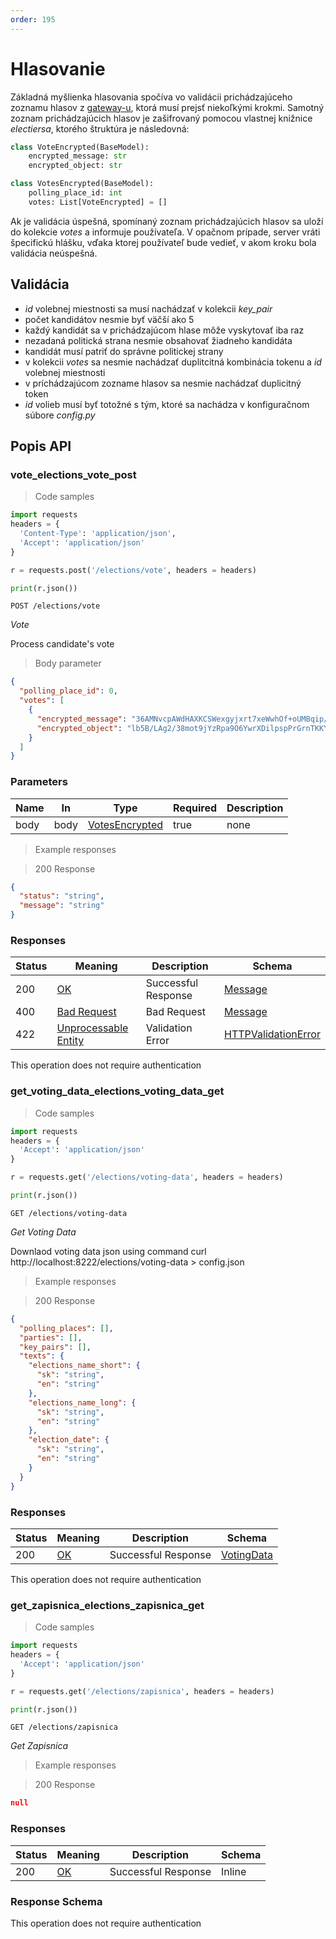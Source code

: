 ```yaml
---
order: 195
---
```


# Hlasovanie

Základná myšlienka hlasovania spočíva vo validácii prichádzajúceho zoznamu hlasov z [gateway-u](../../gateway/synchronization_service.md), ktorá musí prejsť niekoľkými krokmi. Samotný zoznam prichádzajúcich hlasov je zašifrovaný pomocou vlastnej knižnice *electiersa*, ktorého štruktúra je následovná:

```python
class VoteEncrypted(BaseModel):
    encrypted_message: str
    encrypted_object: str

class VotesEncrypted(BaseModel):
    polling_place_id: int
    votes: List[VoteEncrypted] = []
```

Ak je validácia úspešná, spomínaný zoznam prichádzajúcich hlasov sa uloží do kolekcie *votes* a informuje používateľa. V opačnom prípade, server vráti špecifickú hlášku, vďaka ktorej používateľ bude vedieť, v akom kroku bola validácia neúspešná. 

## Validácia
- *id* volebnej miestnosti sa musí nachádzať v kolekcii *key_pair*
- počet kandidátov nesmie byť väčší ako 5
- každý kandidát sa v prichádzajúcom hlase môže vyskytovať iba raz
- nezadaná politická strana nesmie obsahovať žiadneho kandidáta
- kandidát musí patriť do správne politickej strany
- v kolekcii *votes* sa nesmie nachádzať duplitcitná kombinácia tokenu a *id* volebnej miestnosti
- v príchádzajúcom zozname hlasov sa nesmie nachádzať duplicitný token
- *id* volieb musí byť totožné s tým, ktoré sa nachádza v konfiguračnom súbore *config.py*

## Popis API

### vote_elections_vote_post

<a id="opIdvote_elections_vote_post"></a>

> Code samples

```python
import requests
headers = {
  'Content-Type': 'application/json',
  'Accept': 'application/json'
}

r = requests.post('/elections/vote', headers = headers)

print(r.json())

```

`POST /elections/vote`

*Vote*

Process candidate's vote

> Body parameter

```json
{
  "polling_place_id": 0,
  "votes": [
    {
      "encrypted_message": "36AMNvcpAWdHAXKCSWexgyjxrt7xeWwhOf+oUMBqip/C051...",
      "encrypted_object": "lb5B/LAg2/38mot9jYzRpa9O6YwrXDilpspPrGrnTKKYUXS8..."
    }
  ]
}
```

<h3 id="vote_elections_vote_post-parameters">Parameters</h3>

|Name|In|Type|Required|Description|
|---|---|---|---|---|
|body|body|[VotesEncrypted](#schemavotesencrypted)|true|none|

> Example responses

> 200 Response

```json
{
  "status": "string",
  "message": "string"
}
```

<h3 id="vote_elections_vote_post-responses">Responses</h3>

|Status|Meaning|Description|Schema|
|---|---|---|---|
|200|[OK](https://tools.ietf.org/html/rfc7231#section-6.3.1)|Successful Response|[Message](#schemamessage)|
|400|[Bad Request](https://tools.ietf.org/html/rfc7231#section-6.5.1)|Bad Request|[Message](#schemamessage)|
|422|[Unprocessable Entity](https://tools.ietf.org/html/rfc2518#section-10.3)|Validation Error|[HTTPValidationError](#schemahttpvalidationerror)|

<aside class="success">
This operation does not require authentication
</aside>

### get_voting_data_elections_voting_data_get

<a id="opIdget_voting_data_elections_voting_data_get"></a>

> Code samples

```python
import requests
headers = {
  'Accept': 'application/json'
}

r = requests.get('/elections/voting-data', headers = headers)

print(r.json())

```

`GET /elections/voting-data`

*Get Voting Data*

Downlaod voting data json using command curl http://localhost:8222/elections/voting-data > config.json

> Example responses

> 200 Response

```json
{
  "polling_places": [],
  "parties": [],
  "key_pairs": [],
  "texts": {
    "elections_name_short": {
      "sk": "string",
      "en": "string"
    },
    "elections_name_long": {
      "sk": "string",
      "en": "string"
    },
    "election_date": {
      "sk": "string",
      "en": "string"
    }
  }
}
```

<h3 id="get_voting_data_elections_voting_data_get-responses">Responses</h3>

|Status|Meaning|Description|Schema|
|---|---|---|---|
|200|[OK](https://tools.ietf.org/html/rfc7231#section-6.3.1)|Successful Response|[VotingData](#schemavotingdata)|

<aside class="success">
This operation does not require authentication
</aside>

### get_zapisnica_elections_zapisnica_get

<a id="opIdget_zapisnica_elections_zapisnica_get"></a>

> Code samples

```python
import requests
headers = {
  'Accept': 'application/json'
}

r = requests.get('/elections/zapisnica', headers = headers)

print(r.json())

```

`GET /elections/zapisnica`

*Get Zapisnica*

> Example responses

> 200 Response

```json
null
```

<h3 id="get_zapisnica_elections_zapisnica_get-responses">Responses</h3>

|Status|Meaning|Description|Schema|
|---|---|---|---|
|200|[OK](https://tools.ietf.org/html/rfc7231#section-6.3.1)|Successful Response|Inline|

<h3 id="get_zapisnica_elections_zapisnica_get-responseschema">Response Schema</h3>

<aside class="success">
This operation does not require authentication
</aside>

